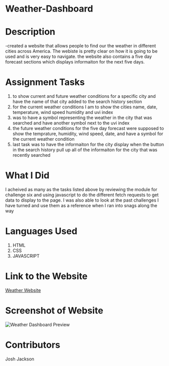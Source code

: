 # Weather-Dashboard

# Description
-created a website that allows people to find our the weather in different cities across America. The webiste is pretty clear on how it is going to be used and is very easy to navigate. the website also contains a five day forecast sections which displays informaiton for the next five days.

# Assignment Tasks
1. to show current and future weather conditions for a specific city and have the name of that city added to the search history section
2. for the current weather conditions I am to show the cities name, date, temperature, wind speed humidity and uvi index
3. was to have a symbol representing the weather in the city that was searched and have another symbol next to the uvi index
4. the future weather conditions for the five day forecast were supposed to show the temprature, humidity, wind speed, date, and have a symbol for the current weather condition
5. last task was to have the informaiton for the city display when the button in the search history pull up all of the informaiton for the city that was recently searched

# What I Did
I acheived as many as the tasks listed above by reviewing the module for challenge six and using javascript to do the different fetch requests to get data to display to the page. I was also able to look at the past challenges I have turned and use them as a reference when I ran into snags along the way

# Languages Used
1. HTML
2. CSS
3. JAVASCRIPT

# Link to the Website
<a href="https://joker282855.github.io/Weather-Dashboard/">Weather Website</a>

# Screenshot of Website
<img src="./images/Scrennshot-weather.png" alt="Weather Dashboard Preview" />

# Contributors
Josh Jackson